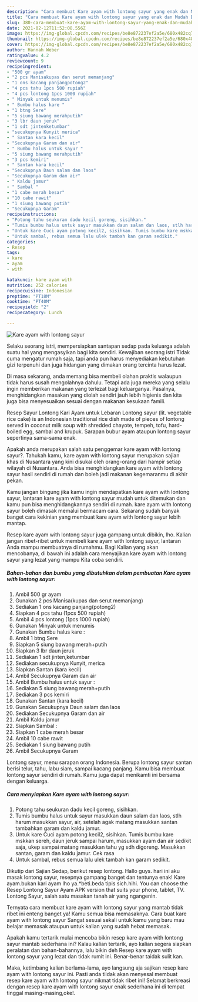 ```yaml
---
description: "Cara membuat Kare ayam with lontong sayur yang enak dan Mudah Dibuat"
title: "Cara membuat Kare ayam with lontong sayur yang enak dan Mudah Dibuat"
slug: 380-cara-membuat-kare-ayam-with-lontong-sayur-yang-enak-dan-mudah-dibuat
date: 2021-02-12T11:52:08.556Z
image: https://img-global.cpcdn.com/recipes/be8e872237ef2a5e/680x482cq70/kare-ayam-with-lontong-sayur-foto-resep-utama.jpg
thumbnail: https://img-global.cpcdn.com/recipes/be8e872237ef2a5e/680x482cq70/kare-ayam-with-lontong-sayur-foto-resep-utama.jpg
cover: https://img-global.cpcdn.com/recipes/be8e872237ef2a5e/680x482cq70/kare-ayam-with-lontong-sayur-foto-resep-utama.jpg
author: Hannah Weber
ratingvalue: 4.2
reviewcount: 9
recipeingredient:
- "500 gr ayam"
- "2 pcs Manisakupas dan serut memanjang"
- "1 ons kacang panjangpotong2"
- "4 pcs tahu 1pcs 500 rupiah"
- "4 pcs lontong 1pcs 1000 rupiah"
- " Minyak untuk menumis"
- " Bumbu halus kare "
- "1 btng Sere"
- "5 siung bawang merahputih"
- "3 lbr daun jeruk"
- "1 sdt jintenketumbar"
- "secukupnya Kunyit merica"
- " Santan kara kecil"
- "Secukupnya Garam dan air"
- " Bumbu halus untuk sayur "
- "5 siung bawang merahputih"
- "3 pcs kemiri"
- " Santan kara kecil"
- "Secukupnya Daun salam dan laos"
- "Secukupnya Garam dan air"
- " Kaldu jamur"
- " Sambal "
- "1 cabe merah besar"
- "10 cabe rawit"
- "1 siung bawang putih"
- "Secukupnya Garam"
recipeinstructions:
- "Potong tahu seukuran dadu kecil goreng, sisihkan."
- "Tumis bumbu halus untuk sayur masukkan daun salam dan laos, stlh harum masukkan sayur, air, setelah agak matang masukkan santan tambahkan garam dan kaldu jamur."
- "Untuk kare Cuci ayam potong kecil2, sisihkan. Tumis bumbu kare mskkan sereh, daun jeruk sampai harum, masukkan ayam dan air sedikit saja, ukep sampai matang masukkan tahu yg sdh digoreng. Masukkan santan, garam dan kaldu jamur. Cek rasa"
- "Untuk sambal, rebus semua lalu ulek tambah kan garam sedikit."
categories:
- Resep
tags:
- kare
- ayam
- with

katakunci: kare ayam with 
nutrition: 252 calories
recipecuisine: Indonesian
preptime: "PT18M"
cooktime: "PT40M"
recipeyield: "2"
recipecategory: Lunch

---
```



![Kare ayam with lontong sayur](https://img-global.cpcdn.com/recipes/be8e872237ef2a5e/680x482cq70/kare-ayam-with-lontong-sayur-foto-resep-utama.jpg)

Selaku seorang istri, mempersiapkan santapan sedap pada keluarga adalah suatu hal yang mengasyikan bagi kita sendiri. Kewajiban seorang istri Tidak cuma mengatur rumah saja, tapi anda pun harus menyediakan kebutuhan gizi terpenuhi dan juga hidangan yang dimakan orang tercinta harus lezat.

Di masa  sekarang, anda memang bisa membeli olahan praktis walaupun tidak harus susah mengolahnya dahulu. Tetapi ada juga mereka yang selalu ingin memberikan makanan yang terlezat bagi keluarganya. Pasalnya, menghidangkan masakan yang diolah sendiri jauh lebih higienis dan kita juga bisa menyesuaikan sesuai dengan makanan kesukaan famili. 

Resep Sayur Lontong Kari Ayam untuk Lebaran Lontong sayur (lit. vegetable rice cake) is an Indonesian traditional rice dish made of pieces of lontong served in coconut milk soup with shredded chayote, tempeh, tofu, hard-boiled egg, sambal and krupuk. Sarapan bubur ayam ataupun lontong sayur sepertinya sama-sama enak.

Apakah anda merupakan salah satu penggemar kare ayam with lontong sayur?. Tahukah kamu, kare ayam with lontong sayur merupakan sajian khas di Nusantara yang kini disukai oleh orang-orang dari hampir setiap wilayah di Nusantara. Anda bisa menghidangkan kare ayam with lontong sayur hasil sendiri di rumah dan boleh jadi makanan kegemaranmu di akhir pekan.

Kamu jangan bingung jika kamu ingin mendapatkan kare ayam with lontong sayur, lantaran kare ayam with lontong sayur mudah untuk ditemukan dan kamu pun bisa menghidangkannya sendiri di rumah. kare ayam with lontong sayur boleh dimasak memalui bermacam cara. Sekarang sudah banyak banget cara kekinian yang membuat kare ayam with lontong sayur lebih mantap.

Resep kare ayam with lontong sayur juga gampang untuk dibikin, lho. Kalian jangan ribet-ribet untuk membeli kare ayam with lontong sayur, lantaran Anda mampu membuatnya di rumahmu. Bagi Kalian yang akan mencobanya, di bawah ini adalah cara menyajikan kare ayam with lontong sayur yang lezat yang mampu Kita coba sendiri.

<!--inarticleads1-->

##### Bahan-bahan dan bumbu yang dibutuhkan dalam pembuatan Kare ayam with lontong sayur:

1. Ambil 500 gr ayam
1. Gunakan 2 pcs Manisa(kupas dan serut memanjang)
1. Sediakan 1 ons kacang panjang(potong2)
1. Siapkan 4 pcs tahu (1pcs 500 rupiah)
1. Ambil 4 pcs lontong (1pcs 1000 rupiah)
1. Gunakan  Minyak untuk menumis
1. Gunakan  Bumbu halus kare :
1. Ambil 1 btng Sere
1. Siapkan 5 siung bawang merah+putih
1. Siapkan 3 lbr daun jeruk
1. Sediakan 1 sdt jinten,ketumbar
1. Sediakan secukupnya Kunyit, merica
1. Siapkan  Santan (kara kecil)
1. Ambil Secukupnya Garam dan air
1. Ambil  Bumbu halus untuk sayur :
1. Sediakan 5 siung bawang merah+putih
1. Sediakan 3 pcs kemiri
1. Gunakan  Santan (kara kecil)
1. Gunakan Secukupnya Daun salam dan laos
1. Sediakan Secukupnya Garam dan air
1. Ambil  Kaldu jamur
1. Siapkan  Sambal :
1. Siapkan 1 cabe merah besar
1. Ambil 10 cabe rawit
1. Sediakan 1 siung bawang putih
1. Ambil Secukupnya Garam


Lontong sayur, menu sarapan orang Indonesia. Berupa lontong sayur santan berisi telur, tahu, labu siam, sampai kacang panjang. Kamu bisa membuat lontong sayur sendiri di rumah. Kamu juga dapat menikamti ini bersama dengan keluarga. 

<!--inarticleads2-->

##### Cara menyiapkan Kare ayam with lontong sayur:

1. Potong tahu seukuran dadu kecil goreng, sisihkan.
1. Tumis bumbu halus untuk sayur masukkan daun salam dan laos, stlh harum masukkan sayur, air, setelah agak matang masukkan santan tambahkan garam dan kaldu jamur.
1. Untuk kare Cuci ayam potong kecil2, sisihkan. Tumis bumbu kare mskkan sereh, daun jeruk sampai harum, masukkan ayam dan air sedikit saja, ukep sampai matang masukkan tahu yg sdh digoreng. Masukkan santan, garam dan kaldu jamur. Cek rasa
1. Untuk sambal, rebus semua lalu ulek tambah kan garam sedikit.


Dikutip dari Sajian Sedap, berikut resep lontong. Hallo guys. hari ini aku masak lontong sayur, resepnya gampang banget dan tentunya enak! Kare ayam.bukan kari ayam lho ya.*beti.beda tipis sich.hihi. You can choose the Resep Lontong Sayur Ayam APK version that suits your phone, tablet, TV. Lontong Sayur, salah satu masakan tanah air yang ngangenin. 

Ternyata cara membuat kare ayam with lontong sayur yang mantab tidak ribet ini enteng banget ya! Kamu semua bisa memasaknya. Cara buat kare ayam with lontong sayur Sangat sesuai sekali untuk kamu yang baru mau belajar memasak ataupun untuk kalian yang sudah hebat memasak.

Apakah kamu tertarik mulai mencoba bikin resep kare ayam with lontong sayur mantab sederhana ini? Kalau kalian tertarik, ayo kalian segera siapkan peralatan dan bahan-bahannya, lalu bikin deh Resep kare ayam with lontong sayur yang lezat dan tidak rumit ini. Benar-benar taidak sulit kan. 

Maka, ketimbang kalian berlama-lama, ayo langsung aja sajikan resep kare ayam with lontong sayur ini. Pasti anda tiidak akan menyesal membuat resep kare ayam with lontong sayur nikmat tidak ribet ini! Selamat berkreasi dengan resep kare ayam with lontong sayur enak sederhana ini di tempat tinggal masing-masing,oke!.

